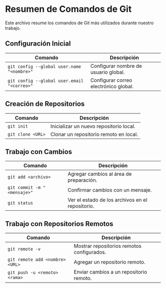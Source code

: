 # Resumen de Comandos de Git

Este archivo resume los comandos de Git más utilizados durante nuestro trabajo.

## Configuración Inicial

| Comando                 | Descripción                                     |
| ------------------------| ----------------------------------------------- |
| `git config --global user.name "<nombre>"` | Configurar nombre de usuario global. |
| `git config --global user.email "<correo>"` | Configurar correo electrónico global. |

## Creación de Repositorios

| Comando                 | Descripción                                     |
| ------------------------| ----------------------------------------------- |
| `git init`              | Inicializar un nuevo repositorio local.       |
| `git clone <URL>`      | Clonar un repositorio remoto en local.        |

## Trabajo con Cambios

| Comando                 | Descripción                                     |
| ------------------------| ----------------------------------------------- |
| `git add <archivo>`     | Agregar cambios al área de preparación.        |
| `git commit -m "<mensaje>"` | Confirmar cambios con un mensaje.          |
| `git status`            | Ver el estado de los archivos en el repositorio. |

## Trabajo con Repositorios Remotos

| Comando                 | Descripción                                     |
| ------------------------| ----------------------------------------------- |
| `git remote -v`         | Mostrar repositorios remotos configurados.     |
| `git remote add <nombre> <URL>` | Agregar un repositorio remoto.            |
| `git push -u <remoto> <rama>` | Enviar cambios a un repositorio remoto. |